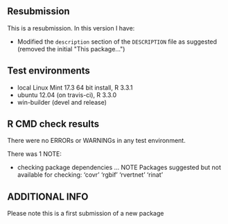 ## Resubmission
This is a resubmission. In this version I have:

* Modified the `description` section of the `DESCRIPTION` file as suggested (removed the initial "This package...")

## Test environments
* local Linux Mint 17.3 64 bit install, R 3.3.1
* ubuntu 12.04 (on travis-ci), R 3.3.0
* win-builder (devel and release)

## R CMD check results
There were no ERRORs or WARNINGs in any test environment.

There was 1 NOTE:

* checking package dependencies ... NOTE
    Packages suggested but not available for checking:
    ‘covr’ ‘rgbif’ ‘rvertnet’ ‘rinat’

## ADDITIONAL INFO
Please note this is a first submission of a new package
